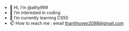 - 👋 Hi, I’m @athy999
- 👀 I’m interested in coding
- 🌱 I’m currently learning CS50
- 📫 How to reach me : email thanhhuyen2098@gmail.com

<!---
athy999/athy999 is a ✨ special ✨ repository because its `README.md` (this file) appears on your GitHub profile.
You can click the Preview link to take a look at your changes.
--->
